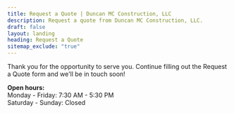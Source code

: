 ```yaml
---
title: Request a Quote | Duncan MC Construction, LLC
description: Request a quote from Duncan MC Construction, LLC.
draft: false
layout: landing
heading: Request a Quote
sitemap_exclude: "true"
---
```


Thank you for the opportunity to serve you. Continue filling out the Request a Quote form and we'll be in touch soon!

**Open hours:** <br>
Monday - Friday: 7:30 AM - 5:30 PM <br>
Saturday - Sunday: Closed